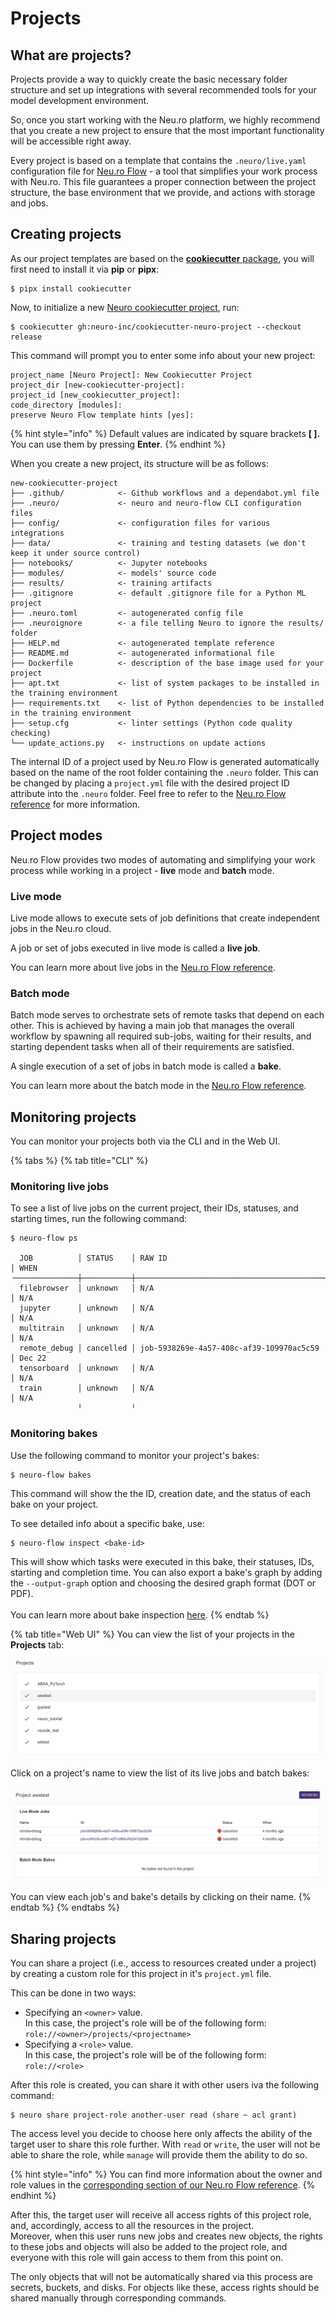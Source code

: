 # Projects

## What are projects?

Projects provide a way to quickly create the basic necessary folder structure and set up integrations with several recommended tools for your model development environment.&#x20;

So, once you start working with the Neu.ro platform, we highly recommend that you create a new project to ensure that the most important functionality will be accessible right away.

Every project is based on a template that contains the `.neuro/live.yaml` configuration file for [Neu.ro Flow](https://neu-ro.gitbook.io/neuro-flow/) - a tool that simplifies your work process with Neu.ro. This file guarantees a proper connection between the project structure, the base environment that we provide, and actions with storage and jobs.

## Creating projects

As our project templates are based on the [**cookiecutter** package](https://github.com/cookiecutter/cookiecutter), you will first need to install it via **pip** or **pipx**:

```
$ pipx install cookiecutter
```

Now, to initialize a new [Neuro cookiecutter project](https://github.com/neuro-inc/cookiecutter-neuro-project/blob/master/cookiecutter.json), run:

```
$ cookiecutter gh:neuro-inc/cookiecutter-neuro-project --checkout release
```

This command will prompt you to enter some info about your new project:

```
project_name [Neuro Project]: New Cookiecutter Project
project_dir [new-cookiecutter-project]:
project_id [new_cookiecutter_project]:
code_directory [modules]:
preserve Neuro Flow template hints [yes]:
```

{% hint style="info" %}
Default values are indicated by square brackets **\[ ].** You can use them by pressing **Enter**.
{% endhint %}

When you create a new project, its structure will be as follows:

```
new-cookiecutter-project
├── .github/            <- Github workflows and a dependabot.yml file
├── .neuro/             <- neuro and neuro-flow CLI configuration files
├── config/             <- configuration files for various integrations
├── data/               <- training and testing datasets (we don't keep it under source control)
├── notebooks/          <- Jupyter notebooks
├── modules/            <- models' source code
├── results/            <- training artifacts
├── .gitignore          <- default .gitignore file for a Python ML project
├── .neuro.toml         <- autogenerated config file
├── .neuroignore        <- a file telling Neuro to ignore the results/ folder
├── HELP.md             <- autogenerated template reference
├── README.md           <- autogenerated informational file
├── Dockerfile          <- description of the base image used for your project
├── apt.txt             <- list of system packages to be installed in the training environment
├── requirements.txt    <- list of Python dependencies to be installed in the training environment
├── setup.cfg           <- linter settings (Python code quality checking)
└── update_actions.py   <- instructions on update actions
```

The internal ID of a project used by Neu.ro Flow is generated automatically based on the name of the root folder containing the `.neuro` folder. This can be changed by placing a `project.yml` file with the desired project ID attribute into the `.neuro` folder. Feel free to refer to the [Neu.ro Flow reference](https://neu-ro.gitbook.io/neuro-flow/reference/project-configuration-syntax) for more information.

## Project modes

Neu.ro Flow provides two modes of automating and simplifying your work process while working in a project - **live** mode and **batch** mode.&#x20;

### Live mode

Live mode allows to execute sets of job definitions that create independent jobs in the Neu.ro cloud.&#x20;

A job or set of jobs executed in live mode is called a **live job**.

You can learn more about live jobs in the [Neu.ro Flow reference](https://neu-ro.gitbook.io/neuro-flow/reference/live-workflow-syntax#live-workflow).

### Batch mode

Batch mode serves to orchestrate sets of remote tasks that depend on each other. This is achieved by having a main job that manages the overall workflow by spawning all required sub-jobs, waiting for their results, and starting dependent tasks when all of their requirements are satisfied.&#x20;

A single execution of a set of jobs in batch mode is called a **bake**.

You can learn more about the batch mode in the [Neu.ro Flow reference](https://neu-ro.gitbook.io/neuro-flow/reference/batch-workflow-syntax).

## Monitoring projects

You can monitor your projects both via the CLI and in the Web UI.

{% tabs %}
{% tab title="CLI" %}
### Monitoring live jobs

To see a list of live jobs on the current project, their IDs, statuses, and starting times, run the following command:

```
$ neuro-flow ps

  JOB          │ STATUS    │ RAW ID                                   │ WHEN
╶──────────────┼───────────┼──────────────────────────────────────────┼────────╴
  filebrowser  │ unknown   │ N/A                                      │ N/A
  jupyter      │ unknown   │ N/A                                      │ N/A
  multitrain   │ unknown   │ N/A                                      │ N/A
  remote_debug │ cancelled │ job-5938269e-4a57-408c-af39-109970ac5c59 │ Dec 22
  tensorboard  │ unknown   │ N/A                                      │ N/A
  train        │ unknown   │ N/A                                      │ N/A
               ╵           ╵                                       
```

### Monitoring bakes

Use the following command to monitor your project's bakes:

```
$ neuro-flow bakes
```

This command will show the the ID, creation date, and the status of each bake on your project.

To see detailed info about a specific bake, use:

```
$ neuro-flow inspect <bake-id>
```

This will show which tasks were executed in this bake, their statuses, IDs, starting and completion time. You can also export a bake's graph by adding the `--output-graph` option and choosing the desired graph format (DOT or PDF).\
\
You can learn more about bake inspection [here](https://neu-ro.gitbook.io/neuro-flow/reference/cli#neuro-flow-inspect).
{% endtab %}

{% tab title="Web UI" %}
You can view the list of your projects in the **Projects** tab:

![](<../../.gitbook/assets/image (142).png>)

Click on a project's name to view the list of its live jobs and batch bakes:

![](<../../.gitbook/assets/image (141).png>)

You can view each job's and bake's details by clicking on their name.
{% endtab %}
{% endtabs %}

## Sharing projects

You can share a project (i.e., access to resources created under a project) by creating a custom role for this project in it's `project.yml` file.

This can be done in two ways:

* Specifying an `<owner>` value. \
  In this case, the project's role will be of the following form: \
  `role://<owner>/projects/<projectname>`
* Specifying a `<role>` value.\
  In this case, the project's role will be of the following form:\
  `role://<role>`

After this role is created, you can share it with other users iva the following command:

```
$ neuro share project-role another-user read (share ~ acl grant)
```

The access level you decide to choose here only affects the ability of the target user to share this role further. With `read` or `write`, the user will not be able to share the role, while `manage` will provide them the ability to do so.

{% hint style="info" %}
You can find more information about the owner and role values in the [corresponding section of our Neu.ro Flow reference](https://neu-ro.gitbook.io/neuro-flow/reference/project-configuration-syntax#owner).
{% endhint %}

After this, the target user will receive all access rights of this project role, and, accordingly, access to all the resources in the project. \
Moreover, when this user runs new jobs and creates new objects, the rights to these jobs and objects will also be added to the project role, and everyone with this role will gain access to them from this point on.

The only objects that will not be automatically shared via this process are secrets, buckets, and disks. For objects like these, access rights should be shared manually through corresponding commands.
